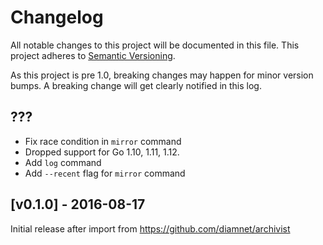 # Changelog

All notable changes to this project will be documented in this
file.  This project adheres to [Semantic Versioning](http://semver.org/).

As this project is pre 1.0, breaking changes may happen for minor version
bumps.  A breaking change will get clearly notified in this log.

## ???

* Fix race condition in `mirror` command
* Dropped support for Go 1.10, 1.11, 1.12.
* Add `log` command
* Add `--recent` flag for `mirror` command

## [v0.1.0] - 2016-08-17

Initial release after import from https://github.com/diamnet/archivist

[Unreleased]: https://github.com/diamnet/go/compare/diamnet-archivist-v0.1.0...master
